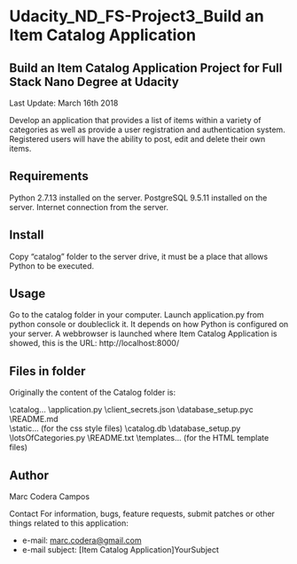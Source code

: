 # Udacity_ND_FS-Project3_Build an Item Catalog Application

## Build an Item Catalog Application Project for Full Stack Nano Degree at Udacity
Last Update: March 16th 2018

Develop an application that provides a list of items within a variety of categories as well as provide a user registration and authentication system. Registered users will have the ability to post, edit and delete their own items.

## Requirements
Python 2.7.13 installed on the server.
PostgreSQL 9.5.11 installed on the server.
Internet connection from the server.

## Install
Copy “catalog” folder to the server drive, it must be a place that allows Python to be executed.

## Usage
Go to the catalog folder in your computer.
Launch application.py from python console or doubleclick it. It depends on how Python is configured on your server.
A webbrowser is launched where Item Catalog Application is showed, this is the URL: http://localhost:8000/

## Files in folder
Originally the content of the Catalog folder is:

\catalog\...
  \application.py
  \client_secrets.json
  \database_setup.pyc
  \README.md   
  \static\... (for the css style files)
  \catalog.db
  \database_setup.py
  \lotsOfCategories.py
  \README.txt
  \templates\... (for the HTML template files)

## Author
Marc Codera Campos

Contact
For information, bugs, feature requests, submit patches or other things related to this application:
* e-mail: marc.codera@gmail.com
* e-mail subject: [Item Catalog Application]YourSubject